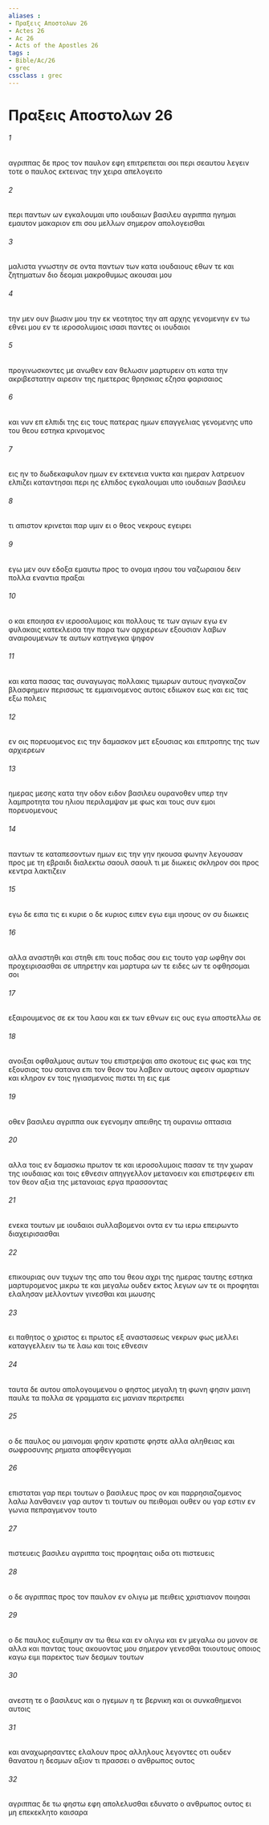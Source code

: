 ```yaml
---
aliases : 
- Πραξεις Aποστολων 26
- Actes 26
- Ac 26
- Acts of the Apostles 26
tags : 
- Bible/Ac/26
- grec
cssclass : grec
---
```


# Πραξεις Aποστολων 26

###### 1
αγριππας δε προς τον παυλον εφη επιτρεπεται σοι περι σεαυτου λεγειν τοτε ο παυλος εκτεινας την χειρα απελογειτο
###### 2
περι παντων ων εγκαλουμαι υπο ιουδαιων βασιλευ αγριππα ηγημαι εμαυτον μακαριον επι σου μελλων σημερον απολογεισθαι
###### 3
μαλιστα γνωστην σε οντα παντων των κατα ιουδαιους εθων τε και ζητηματων διο δεομαι μακροθυμως ακουσαι μου
###### 4
την μεν ουν βιωσιν μου την εκ νεοτητος την απ αρχης γενομενην εν τω εθνει μου εν τε ιεροσολυμοις ισασι παντες οι ιουδαιοι
###### 5
προγινωσκοντες με ανωθεν εαν θελωσιν μαρτυρειν οτι κατα την ακριβεστατην αιρεσιν της ημετερας θρησκιας εζησα φαρισαιος
###### 6
και νυν επ ελπιδι της εις τους πατερας ημων επαγγελιας γενομενης υπο του θεου εστηκα κρινομενος
###### 7
εις ην το δωδεκαφυλον ημων εν εκτενεια νυκτα και ημεραν λατρευον ελπιζει καταντησαι περι ης ελπιδος εγκαλουμαι υπο ιουδαιων βασιλευ
###### 8
τι απιστον κρινεται παρ υμιν ει ο θεος νεκρους εγειρει
###### 9
εγω μεν ουν εδοξα εμαυτω προς το ονομα ιησου του ναζωραιου δειν πολλα εναντια πραξαι
###### 10
ο και εποιησα εν ιεροσολυμοις και πολλους τε των αγιων εγω εν φυλακαις κατεκλεισα την παρα των αρχιερεων εξουσιαν λαβων αναιρουμενων τε αυτων κατηνεγκα ψηφον
###### 11
και κατα πασας τας συναγωγας πολλακις τιμωρων αυτους ηναγκαζον βλασφημειν περισσως τε εμμαινομενος αυτοις εδιωκον εως και εις τας εξω πολεις
###### 12
εν οις πορευομενος εις την δαμασκον μετ εξουσιας και επιτροπης της των αρχιερεων
###### 13
ημερας μεσης κατα την οδον ειδον βασιλευ ουρανοθεν υπερ την λαμπροτητα του ηλιου περιλαμψαν με φως και τους συν εμοι πορευομενους
###### 14
παντων τε καταπεσοντων ημων εις την γην ηκουσα φωνην λεγουσαν προς με τη εβραιδι διαλεκτω σαουλ σαουλ τι με διωκεις σκληρον σοι προς κεντρα λακτιζειν
###### 15
εγω δε ειπα τις ει κυριε ο δε κυριος ειπεν εγω ειμι ιησους ον συ διωκεις
###### 16
αλλα αναστηθι και στηθι επι τους ποδας σου εις τουτο γαρ ωφθην σοι προχειρισασθαι σε υπηρετην και μαρτυρα ων τε ειδες ων τε οφθησομαι σοι
###### 17
εξαιρουμενος σε εκ του λαου και εκ των εθνων εις ους εγω αποστελλω σε
###### 18
ανοιξαι οφθαλμους αυτων του επιστρεψαι απο σκοτους εις φως και της εξουσιας του σατανα επι τον θεον του λαβειν αυτους αφεσιν αμαρτιων και κληρον εν τοις ηγιασμενοις πιστει τη εις εμε
###### 19
οθεν βασιλευ αγριππα ουκ εγενομην απειθης τη ουρανιω οπτασια
###### 20
αλλα τοις εν δαμασκω πρωτον τε και ιεροσολυμοις πασαν τε την χωραν της ιουδαιας και τοις εθνεσιν απηγγελλον μετανοειν και επιστρεφειν επι τον θεον αξια της μετανοιας εργα πρασσοντας
###### 21
ενεκα τουτων με ιουδαιοι συλλαβομενοι οντα εν τω ιερω επειρωντο διαχειρισασθαι
###### 22
επικουριας ουν τυχων της απο του θεου αχρι της ημερας ταυτης εστηκα μαρτυρομενος μικρω τε και μεγαλω ουδεν εκτος λεγων ων τε οι προφηται ελαλησαν μελλοντων γινεσθαι και μωυσης
###### 23
ει παθητος ο χριστος ει πρωτος εξ αναστασεως νεκρων φως μελλει καταγγελλειν τω τε λαω και τοις εθνεσιν
###### 24
ταυτα δε αυτου απολογουμενου ο φηστος μεγαλη τη φωνη φησιν μαινη παυλε τα πολλα σε γραμματα εις μανιαν περιτρεπει
###### 25
ο δε παυλος ου μαινομαι φησιν κρατιστε φηστε αλλα αληθειας και σωφροσυνης ρηματα αποφθεγγομαι
###### 26
επισταται γαρ περι τουτων ο βασιλευς προς ον και παρρησιαζομενος λαλω λανθανειν γαρ αυτον τι τουτων ου πειθομαι ουθεν ου γαρ εστιν εν γωνια πεπραγμενον τουτο
###### 27
πιστευεις βασιλευ αγριππα τοις προφηταις οιδα οτι πιστευεις
###### 28
ο δε αγριππας προς τον παυλον εν ολιγω με πειθεις χριστιανον ποιησαι
###### 29
ο δε παυλος ευξαιμην αν τω θεω και εν ολιγω και εν μεγαλω ου μονον σε αλλα και παντας τους ακουοντας μου σημερον γενεσθαι τοιουτους οποιος καγω ειμι παρεκτος των δεσμων τουτων
###### 30
ανεστη τε ο βασιλευς και ο ηγεμων η τε βερνικη και οι συνκαθημενοι αυτοις
###### 31
και αναχωρησαντες ελαλουν προς αλληλους λεγοντες οτι ουδεν θανατου η δεσμων αξιον τι πρασσει ο ανθρωπος ουτος
###### 32
αγριππας δε τω φηστω εφη απολελυσθαι εδυνατο ο ανθρωπος ουτος ει μη επεκεκλητο καισαρα
